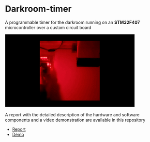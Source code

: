 # Darkroom-timer
A programmable timer for the darkroom running on an **STM32F407** microcontroller over a custom circuit board

![](Demo.gif)

A report with the detailed description of the hardware and software components and a video demonstration are available in this repository
* [Report](Relazione.pdf)
* [Demo](Demo.mov)